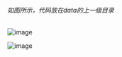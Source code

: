 ###### 如图所示，代码放在data的上一级目录
![image](https://user-images.githubusercontent.com/84017601/195017873-5cbe6c29-989d-4ac5-9cfa-711562d69e37.png)

![image](https://user-images.githubusercontent.com/84017601/195018582-038e5b88-08d8-4e2d-b895-bdb496e83e2e.png)
